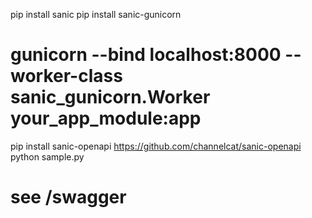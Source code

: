 pip install sanic
pip install sanic-gunicorn
# gunicorn --bind localhost:8000 --worker-class sanic_gunicorn.Worker your_app_module:app
pip install sanic-openapi
https://github.com/channelcat/sanic-openapi
python sample.py
# see /swagger
